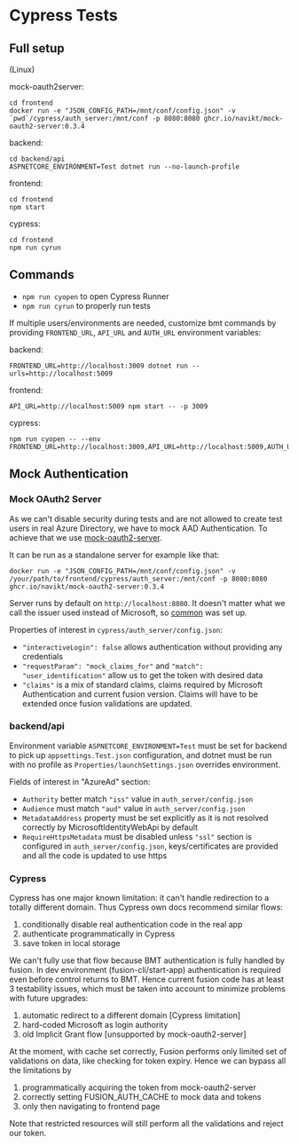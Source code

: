 # Cypress Tests

## Full setup

(Linux)

mock-oauth2server:

```
cd frontend
docker run -e "JSON_CONFIG_PATH=/mnt/conf/config.json" -v `pwd`/cypress/auth_server:/mnt/conf -p 8080:8080 ghcr.io/navikt/mock-oauth2-server:0.3.4
```

backend:

```
cd backend/api
ASPNETCORE_ENVIRONMENT=Test dotnet run --no-launch-profile
```

frontend:

```
cd frontend
npm start
```

cypress:

```
cd frontend
npm run cyrun
```

## Commands

-   `npm run cyopen` to open Cypress Runner
-   `npm run cyrun` to properly run tests

If multiple users/environments are needed, customize bmt commands by providing
`FRONTEND_URL`, `API_URL` and `AUTH_URL` environment variables:

backend:

```
FRONTEND_URL=http://localhost:3009 dotnet run --urls=http://localhost:5009
```

frontend:

```
API_URL=http://localhost:5009 npm start -- -p 3009
```

cypress:

```
npm run cyopen -- --env FRONTEND_URL=http://localhost:3009,API_URL=http://localhost:5009,AUTH_URL=http://localhost:8080
```

## Mock Authentication

### Mock OAuth2 Server

As we can't disable security during tests and are not allowed to create test
users in real Azure Directory, we have to mock AAD Authentication. To achieve
that we use [mock-oauth2-server](https://github.com/navikt/mock-oauth2-server).

It can be run as a standalone server for example like that:

```
docker run -e "JSON_CONFIG_PATH=/mnt/conf/config.json" -v /your/path/to/frontend/cypress/auth_server:/mnt/conf -p 8080:8080 ghcr.io/navikt/mock-oauth2-server:0.3.4
```

Server runs by default on `http://localhost:8080`. It doesn't matter what we
call the issuer used instead of Microsoft, so
[common](http://localhost:8080/common/.well-known/openid-configuration) was set
up.

Properties of interest in `cypress/auth_server/config.json`:

-   `"interactiveLogin": false` allows authentication without providing any
    credentials
-   `"requestParam": "mock_claims_for"` and `"match": "user_identification"`
    allow us to get the token with desired data
-   `"claims"` is a mix of standard claims, claims required by Microsoft
    Authentication and current fusion version. Claims will have to be extended
    once fusion validations are updated.

### backend/api

Environment variable `ASPNETCORE_ENVIRONMENT=Test` must be set for backend to
pick up `appsettings.Test.json` configuration, and dotnet must be run with no
profile as `Properties/launchSettings.json` overrides environment.

Fields of interest in "AzureAd" section:

-   `Authority` better match `"iss"` value in `auth_server/config.json`
-   `Audience` must match `"aud"` value in `auth_server/config.json`
-   `MetadataAddress` property must be set explicitly as it is not resolved
    correctly by MicrosoftIdentityWebApi by default
-   `RequireHttpsMetadata` must be disabled unless `"ssl"` section is configured
    in `auth_server/config.json`, keys/certificates are provided and all the
    code is updated to use https

### Cypress

Cypress has one major known limitation: it can't handle redirection to a totally
different domain. Thus Cypress own docs recommend similar flows:

1. conditionally disable real authentication code in the real app
2. authenticate programmatically in Cypress
3. save token in local storage

We can't fully use that flow because BMT authentication is fully handled by
fusion. In dev environment (fusion-cli/start-app) authentication is required
even before control returns to BMT. Hence current fusion code has at least 3
testability issues, which must be taken into account to minimize problems with
future upgrades:

1. automatic redirect to a different domain [Cypress limitation]
2. hard-coded Microsoft as login authority
3. old Implicit Grant flow [unsupported by mock-oauth2-server]

At the moment, with cache set correctly, Fusion performs only limited set of
validations on data, like checking for token expiry. Hence we can bypass all the
limitations by

1. programmatically acquiring the token from mock-oauth2-server
2. correctly setting FUSION_AUTH_CACHE to mock data and tokens
3. only then navigating to frontend page

Note that restricted resources will still perform all the validations and reject
our token.
